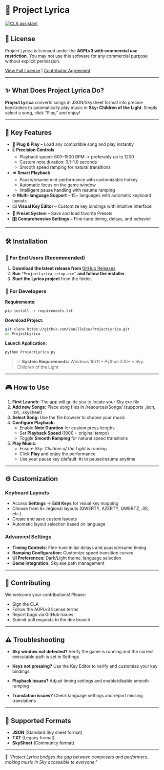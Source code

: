 # 🎹 Project Lyrica 
 
[![CLA assistant](https://cla-assistant.io/readme/badge/VanilleIce/ProjectLyrica)](https://cla-assistant.io/VanilleIce/ProjectLyrica) 
 
## 📜 License 
 
Project Lyrica is licensed under the **AGPLv3 with commercial use restriction**. 
You may not use this software for any commercial purpose without explicit permission. 
 
[View Full License](LICENSE) | [Contributor Agreement](CLA.md) 
 
--- 
 
## ✨ What Does Project Lyrica Do? 
 
**Project Lyrica** converts songs in JSON/Skysheet format into precise keystrokes to automatically play music in **Sky: Children of the Light**.
Simply select a song, click “Play,” and enjoy! 
 
--- 
 
## 🔑 Key Features 
 
- 🎼 **Plug & Play** – Load any compatible song and play instantly 
- 🎚️ **Precision Controls** 
  - Playback speed: 600–1500 BPM  -> preferably up to 1200
  - Custom note duration: 0.1–1.0 seconds 
  - Smooth speed ramping for natural transitions 
- ⏯️ **Smart Playback** 
  - Pause/resume mid-performance with customizable hotkey 
  - Automatic focus on the game window 
  - Intelligent pause handling with resume ramping 
- 🌐 **Multi-language Support** – 15+ languages with automatic keyboard layouts 
- ⌨️ **Visual Key Editor** – Customize key bindings with intuitive interface 
- 💾 **Preset System** – Save and load favorite Presets
- 🎛️ **Comprehensive Settings** – Fine-tune timing, delays, and behavior
 
--- 
 
## 🛠️ Installation 

### 🎯 For End Users (Recommended)

 1. **Download the latest release from** [GitHub Releases](https://github.com/VanilleIce/ProjectLyrica/releases)
 2. **Run** ^`ProjectLyrica_setup.exe^` **and follow the installer**
 3. **Start the Lyrica project** from the folder.
 
### 🔧 For Developers

**Requirements:** 
 
```bash 
pip install -r requirements.txt 
``` 
 
**Download Project:** 
 
```bash 
git clone https://github.com/VanilleIce/ProjectLyrica.git 
cd ProjectLyrica 
``` 
 
**Launch Application:** 
 
```bash 
python ProjectLyrica.py 
``` 
 
> ✅ **System Requirements:** Windows 10/11 • Python 3.10+ • Sky: Children of the Light 
 
--- 
 
## 🎮 How to Use 
 
1. **First Launch:** The app will guide you to locate your Sky.exe file 
2. **Add new Songs:** Place song files in /resources/Songs/ (supports .json, .txt, .skysheet) 
3. **Select Song:** Use the file browser to choose your music 
4. **Configure Playback:** 
   - Enable **Note Duration** for custom press lengths 
   - Set **Playback Speed** (1000 = original tempo) 
   - Toggle **Smooth Ramping** for natural speed transitions 
5. **Play Music:** 
   - Ensure _Sky: Children of the Light_ is running 
   - Click **Play** and enjoy the performance 
   - Use your pause key (default: #) to pause/resume anytime 
 
--- 
 
## ⚙️ Customization 
 
### Keyboard Layouts 
- Access **Settings** → **Edit Keys** for visual key mapping 
- Choose from 6+ regional layouts (QWERTY, AZERTY, QWERTZ, JIS, etc.) 
- Create and save custom layouts 
- Automatic layout selection based on language 
 
### Advanced Settings 
- **Timing Controls:** Fine-tune initial delays and pause/resume timing 
- **Ramping Configuration:** Customize speed transition curves 
- **UI Preferences:** Dark/Light theme, language selection 
- **Game Integration:** Sky.exe path management 
 
--- 
 
## 🤝 Contributing 
 
We welcome your contributions! Please: 
 
- Sign the CLA 
- Follow the AGPLv3 license terms 
- Report bugs via GitHub Issues 
- Submit pull requests to the dev branch 
 
--- 
 
## ⚠️ Troubleshooting 
 
- **Sky window not detected?** 
  Verify the game is running and the correct executable path is set in Settings 
 
- **Keys not pressing?** 
  Use the Key Editor to verify and customize your key bindings 
 
- **Playback issues?** 
  Adjust timing settings and enable/disable smooth ramping 
 
- **Translation issues?** 
  Check language settings and report missing translations 
 
--- 
 
## 🎵 Supported Formats 
 
- **JSON** (Standard Sky sheet format) 
- **TXT** (Legacy format) 
- **SkySheet** (Community format) 
 
--- 
 
🌈 *"Project Lyrica bridges the gap between composers and performers, making music in Sky accessible to everyone."* 